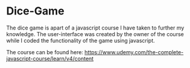 # Dice-Game
The dice game is apart of a javascript course I have taken to further my knowledge. 
The user-interface was created by the owner of the course while I coded the functionality of the game using javascript.


The course can be found here: https://www.udemy.com/the-complete-javascript-course/learn/v4/content

